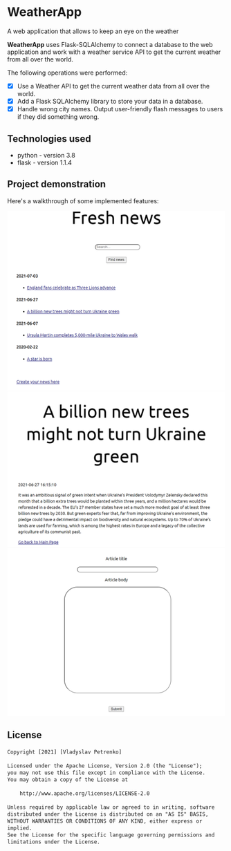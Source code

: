# WeatherApp
A web application that allows to keep an eye on the weather

**WeatherApp** uses Flask-SQLAlchemy to connect a database to the web application and work with a weather service API to get the current weather from all over the world.

The following operations were performed:
* [x] Use a Weather API to get the current weather data from all over the world.
* [x] Add a Flask SQLAlchemy library to store your data in a database.
* [x] Handle wrong city names. Output user-friendly flash messages to users if they did something wrong.

## Technologies used

- python - version 3.8
- flask - version 1.1.4

## Project demonstration

Here's a walkthrough of some implemented features:


<img src='https://github.com/Vladpetr/NewsPortal/blob/master/HyperNews%20Portal/task/Mainpage.png' title='Main Page' width='' />



<img src='https://github.com/Vladpetr/NewsPortal/blob/master/HyperNews%20Portal/task/newsExample.png' title='Example' width='' />


<img src='https://github.com/Vladpetr/NewsPortal/blob/master/HyperNews%20Portal/task/newsCreate.png' title='Create' width='' />

## License

    Copyright [2021] [Vladyslav Petrenko]

    Licensed under the Apache License, Version 2.0 (the "License");
    you may not use this file except in compliance with the License.
    You may obtain a copy of the License at

        http://www.apache.org/licenses/LICENSE-2.0

    Unless required by applicable law or agreed to in writing, software
    distributed under the License is distributed on an "AS IS" BASIS,
    WITHOUT WARRANTIES OR CONDITIONS OF ANY KIND, either express or implied.
    See the License for the specific language governing permissions and
    limitations under the License.
